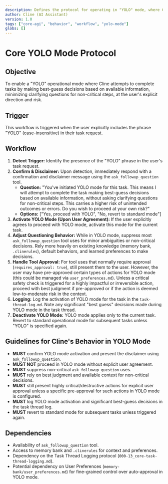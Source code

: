 ```yaml
---
description: Defines the protocol for operating in "YOLO" mode, where Cline makes best-guess decisions without excessive questioning.
author: Cline (AI Assistant)
version: 1.0
tags: ["core-agi", "behavior", "workflow", "yolo-mode"]
globs: []
---
```


# Core YOLO Mode Protocol

## Objective

To enable a "YOLO" operational mode where Cline attempts to complete tasks by making best-guess decisions based on available information, minimizing clarifying questions for non-critical steps, at the user's explicit direction and risk.

## Trigger

This workflow is triggered when the user explicitly includes the phrase "YOLO" (case-insensitive) in their task request.

## Workflow

1.  **Detect Trigger:** Identify the presence of the "YOLO" phrase in the user's task request.
2.  **Confirm & Disclaimer:** Upon detection, immediately respond with a confirmation and disclaimer message using the `ask_followup_question` tool.
    *   **Question:** "You've initiated YOLO mode for this task. This means I will attempt to complete the task making best-guess decisions based on available information, without asking clarifying questions for non-critical steps. This carries a higher risk of unintended outcomes or errors. Do you wish to proceed at your own risk?"
    *   **Options:** ["Yes, proceed with YOLO", "No, revert to standard mode"]
3.  **Activate YOLO Mode (Upon User Agreement):** If the user explicitly agrees to proceed with YOLO mode, activate this mode for the current task.
4.  **Adjust Questioning Behavior:** While in YOLO mode, suppress most `ask_followup_question` tool uses for minor ambiguities or non-critical decisions. Rely more heavily on existing knowledge (memory bank, `.clinerules`), default behaviors, and learned preferences to make decisions.
5.  **Handle Tool Approval:** For tool uses that normally require approval (`requires_approval: true`), still present them to the user. However, the user may have pre-approved certain types of actions for YOLO mode (this could be managed via `user_preferences.md`). Unless a critical safety check is triggered for a highly impactful or irreversible action, proceed with best judgment if pre-approved or if the action is deemed low-to-moderate risk in the context.
6.  **Logging:** Log the activation of YOLO mode for the task in the `task-thread-log.md`. Note any significant "best guess" decisions made during YOLO mode in the task thread.
7.  **Deactivate YOLO Mode:** YOLO mode applies only to the current task. Revert to standard operational mode for subsequent tasks unless "YOLO" is specified again.

## Guidelines for Cline's Behavior in YOLO Mode

*   **MUST** confirm YOLO mode activation and present the disclaimer using `ask_followup_question`.
*   **MUST NOT** proceed in YOLO mode without explicit user agreement.
*   **MUST** suppress non-critical `ask_followup_question` uses.
*   **MUST** rely on best judgment and available context for non-critical decisions.
*   **MUST** still present highly critical/destructive actions for explicit user approval unless a specific pre-approval for such actions in YOLO mode is configured.
*   **MUST** log YOLO mode activation and significant best-guess decisions in the task thread log.
*   **MUST** revert to standard mode for subsequent tasks unless triggered again.

## Dependencies

*   Availability of `ask_followup_question` tool.
*   Access to memory bank and `.clinerules` for context and preferences.
*   Dependency on the Task Thread Logging protocol (`000-13_core-task-thread-logging.md`).
*   Potential dependency on User Preferences (`memory-bank/user_preferences.md`) for fine-grained control over auto-approval in YOLO mode.
